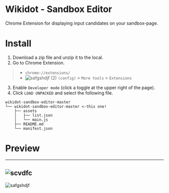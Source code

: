 # Wikidot - Sandbox Editor
Chrome Extension for displaying input candidates on your sandbox-page.

# Install
1. Download a zip file and unzip it to the local.
2. Go to Chrome Extension.
> * `chrome://extensions/`
> * ![safgshdjf (2)](https://user-images.githubusercontent.com/49482246/84563612-c54c4b80-ad97-11ea-9559-584dcc268f4f.png) `(config)` > `More tools` > `Extensions`
3. Enable `Developer mode` (click a toggle at the upper right of the page).
4. Click `LOAD UNPACKED` and select the following file.
```
wikidot-sandbox-editor-master
└── wikidot-sandbox-editor-master <-this one!
    ├── assets
    │   ├── list.json
    │   └── main.js
    ├── README.md
    └── manifest.json
```
# Preview
----
![scvdfc](https://user-images.githubusercontent.com/49482246/85929610-5a4f5880-b8f1-11ea-9532-920656164240.png)
----
![safgshdjf](https://user-images.githubusercontent.com/49482246/85929632-7f43cb80-b8f1-11ea-8bdf-c57b5dd091d1.png)
